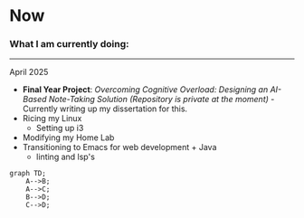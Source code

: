 # Now

### What I am currently doing:

---

April 2025

- **Final Year Project**: *Overcoming Cognitive Overload: Designing an AI-Based Note-Taking Solution* 
  *(Repository is private at the moment)* - Currently writing up my dissertation for this.
- Ricing my Linux
  - Setting up i3
- Modifying my Home Lab
- Transitioning to Emacs for web development + Java
  - linting and lsp's 

```mermaid
graph TD;
    A-->B;
    A-->C;
    B-->D;
    C-->D;
```
